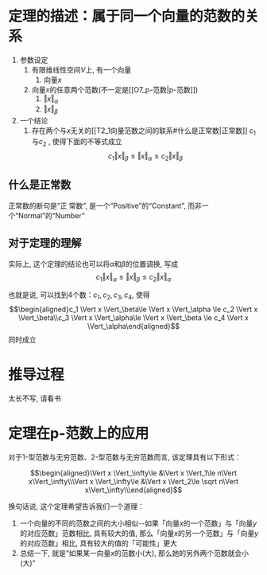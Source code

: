 # 定理的描述：属于同一个向量的范数的关系

1. 参数设定
	1. 有限维线性空间$V$上, 有一个向量
		1. 向量$x$
	2. 向量$x$的任意两个范数(不一定是[[O7_p-范数|p-范数]]) 
		1. $\Vert x \Vert_\alpha$ 
		2. $\Vert x \Vert_\beta$ 
2. 一个结论
	1. 存在两个与$x$无关的[[T2_1向量范数之间的联系#什么是正常数|正常数]] $c_1$与$c_2$ , 使得下面的不等式成立$$c_1 \Vert x \Vert_\beta\le \Vert x \Vert_\alpha \le c_2 \Vert x \Vert_\beta$$
## 什么是正常数

正常数的断句是“正 常数”, 是一个“Positive”的“Constant”, 而非一个“Normal”的“Number”

## 对于定理的理解

实际上, 这个定理的结论也可以将$\alpha$和$\beta$的位置调换, 写成$$c_1 \Vert x \Vert_\alpha\le \Vert x \Vert_\beta \le c_2 \Vert x \Vert_\alpha$$

也就是说, 可以找到4个数：$c_1,c_2,c_3,c_4$, 使得$$\begin{aligned}c_1 \Vert x \Vert_\beta\le \Vert x \Vert_\alpha \le c_2 \Vert x \Vert_\beta\\c_3 \Vert x \Vert_\alpha\le \Vert x \Vert_\beta \le c_4 \Vert x \Vert_\alpha\end{aligned}$$同时成立

# 推导过程

太长不写, 请看书

# 定理在p-范数上的应用


对于1-型范数与无穷范数、2-型范数与无穷范数而言, 该定理具有以下形式：

$$\begin{aligned}\Vert x \Vert_\infty\le &\Vert x \Vert_1\le n\Vert x\Vert_\infty\\\Vert x \Vert_\infty\le &\Vert x \Vert_2\le \sqrt n\Vert x\Vert_\infty\\\end{aligned}$$




换句话说, 这个定理希望告诉我们一个道理：
1. 一个向量的不同的范数之间的大小相似--如果「向量$x$的一个范数」与「向量$y$的对应范数」范数相比, 具有较大的值, 那么「向量$x$的另一个范数」与「向量$y$的对应范数」相比, 具有较大的值的「可能性」更大
2. 总结一下, 就是“如果某一向量$x$的范数小(大), 那么她的另外两个范数就会小(大)”